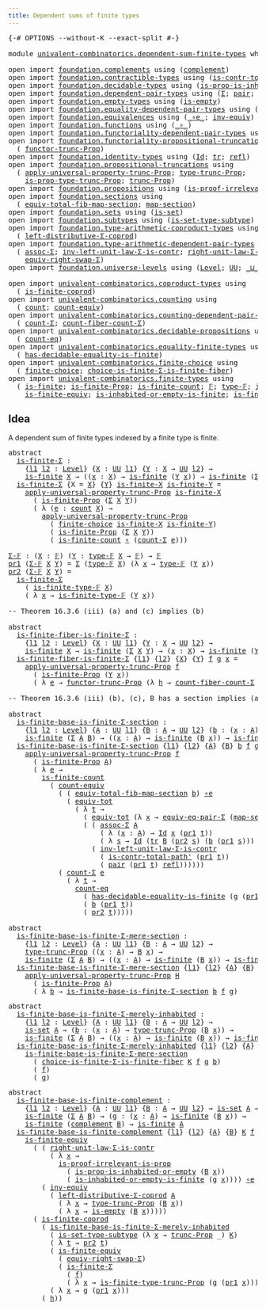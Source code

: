 ```yaml
---
title: Dependent sums of finite types
---
```


<pre class="Agda"><a id="56" class="Symbol">{-#</a> <a id="60" class="Keyword">OPTIONS</a> <a id="68" class="Pragma">--without-K</a> <a id="80" class="Pragma">--exact-split</a> <a id="94" class="Symbol">#-}</a>

<a id="99" class="Keyword">module</a> <a id="106" href="univalent-combinatorics.dependent-sum-finite-types.html" class="Module">univalent-combinatorics.dependent-sum-finite-types</a> <a id="157" class="Keyword">where</a>

<a id="164" class="Keyword">open</a> <a id="169" class="Keyword">import</a> <a id="176" href="foundation.complements.html" class="Module">foundation.complements</a> <a id="199" class="Keyword">using</a> <a id="205" class="Symbol">(</a><a id="206" href="foundation.complements.html#465" class="Function">complement</a><a id="216" class="Symbol">)</a>
<a id="218" class="Keyword">open</a> <a id="223" class="Keyword">import</a> <a id="230" href="foundation.contractible-types.html" class="Module">foundation.contractible-types</a> <a id="260" class="Keyword">using</a> <a id="266" class="Symbol">(</a><a id="267" href="foundation-core.contractible-types.html#2264" class="Function">is-contr-total-path&#39;</a><a id="287" class="Symbol">)</a>
<a id="289" class="Keyword">open</a> <a id="294" class="Keyword">import</a> <a id="301" href="foundation.decidable-types.html" class="Module">foundation.decidable-types</a> <a id="328" class="Keyword">using</a> <a id="334" class="Symbol">(</a><a id="335" href="foundation.decidable-types.html#7175" class="Function">is-prop-is-inhabited-or-empty</a><a id="364" class="Symbol">)</a>
<a id="366" class="Keyword">open</a> <a id="371" class="Keyword">import</a> <a id="378" href="foundation.dependent-pair-types.html" class="Module">foundation.dependent-pair-types</a> <a id="410" class="Keyword">using</a> <a id="416" class="Symbol">(</a><a id="417" href="foundation-core.dependent-pair-types.html#515" class="Record">Σ</a><a id="418" class="Symbol">;</a> <a id="420" href="foundation-core.dependent-pair-types.html#588" class="InductiveConstructor">pair</a><a id="424" class="Symbol">;</a> <a id="426" href="foundation-core.dependent-pair-types.html#605" class="Field">pr1</a><a id="429" class="Symbol">;</a> <a id="431" href="foundation-core.dependent-pair-types.html#617" class="Field">pr2</a><a id="434" class="Symbol">)</a>
<a id="436" class="Keyword">open</a> <a id="441" class="Keyword">import</a> <a id="448" href="foundation.empty-types.html" class="Module">foundation.empty-types</a> <a id="471" class="Keyword">using</a> <a id="477" class="Symbol">(</a><a id="478" href="foundation-core.empty-types.html#1228" class="Function">is-empty</a><a id="486" class="Symbol">)</a>
<a id="488" class="Keyword">open</a> <a id="493" class="Keyword">import</a> <a id="500" href="foundation.equality-dependent-pair-types.html" class="Module">foundation.equality-dependent-pair-types</a> <a id="541" class="Keyword">using</a> <a id="547" class="Symbol">(</a><a id="548" href="foundation.equality-dependent-pair-types.html#2163" class="Function">equiv-eq-pair-Σ</a><a id="563" class="Symbol">)</a>
<a id="565" class="Keyword">open</a> <a id="570" class="Keyword">import</a> <a id="577" href="foundation.equivalences.html" class="Module">foundation.equivalences</a> <a id="601" class="Keyword">using</a> <a id="607" class="Symbol">(</a><a id="608" href="foundation-core.equivalences.html#7869" class="Function Operator">_∘e_</a><a id="612" class="Symbol">;</a> <a id="614" href="foundation-core.equivalences.html#5721" class="Function">inv-equiv</a><a id="623" class="Symbol">)</a>
<a id="625" class="Keyword">open</a> <a id="630" class="Keyword">import</a> <a id="637" href="foundation.functions.html" class="Module">foundation.functions</a> <a id="658" class="Keyword">using</a> <a id="664" class="Symbol">(</a><a id="665" href="foundation-core.functions.html#420" class="Function Operator">_∘_</a><a id="668" class="Symbol">)</a>
<a id="670" class="Keyword">open</a> <a id="675" class="Keyword">import</a> <a id="682" href="foundation.functoriality-dependent-pair-types.html" class="Module">foundation.functoriality-dependent-pair-types</a> <a id="728" class="Keyword">using</a> <a id="734" class="Symbol">(</a><a id="735" href="foundation-core.functoriality-dependent-pair-types.html#6817" class="Function">equiv-tot</a><a id="744" class="Symbol">)</a>
<a id="746" class="Keyword">open</a> <a id="751" class="Keyword">import</a> <a id="758" href="foundation.functoriality-propositional-truncation.html" class="Module">foundation.functoriality-propositional-truncation</a> <a id="808" class="Keyword">using</a>
  <a id="816" class="Symbol">(</a> <a id="818" href="foundation.functoriality-propositional-truncation.html#1451" class="Function">functor-trunc-Prop</a><a id="836" class="Symbol">)</a>
<a id="838" class="Keyword">open</a> <a id="843" class="Keyword">import</a> <a id="850" href="foundation.identity-types.html" class="Module">foundation.identity-types</a> <a id="876" class="Keyword">using</a> <a id="882" class="Symbol">(</a><a id="883" href="foundation-core.identity-types.html#1767" class="Datatype">Id</a><a id="885" class="Symbol">;</a> <a id="887" href="foundation-core.identity-types.html#5702" class="Function">tr</a><a id="889" class="Symbol">;</a> <a id="891" href="foundation-core.identity-types.html#1820" class="InductiveConstructor">refl</a><a id="895" class="Symbol">)</a>
<a id="897" class="Keyword">open</a> <a id="902" class="Keyword">import</a> <a id="909" href="foundation.propositional-truncations.html" class="Module">foundation.propositional-truncations</a> <a id="946" class="Keyword">using</a>
  <a id="954" class="Symbol">(</a> <a id="956" href="foundation.propositional-truncations.html#5581" class="Function">apply-universal-property-trunc-Prop</a><a id="991" class="Symbol">;</a> <a id="993" href="foundation.propositional-truncations.html#2012" class="Function">type-trunc-Prop</a><a id="1008" class="Symbol">;</a>
    <a id="1014" href="foundation.propositional-truncations.html#2191" class="Function">is-prop-type-trunc-Prop</a><a id="1037" class="Symbol">;</a> <a id="1039" href="foundation.propositional-truncations.html#2510" class="Function">trunc-Prop</a><a id="1049" class="Symbol">)</a>
<a id="1051" class="Keyword">open</a> <a id="1056" class="Keyword">import</a> <a id="1063" href="foundation.propositions.html" class="Module">foundation.propositions</a> <a id="1087" class="Keyword">using</a> <a id="1093" class="Symbol">(</a><a id="1094" href="foundation-core.propositions.html#3047" class="Function">is-proof-irrelevant-is-prop</a><a id="1121" class="Symbol">)</a>
<a id="1123" class="Keyword">open</a> <a id="1128" class="Keyword">import</a> <a id="1135" href="foundation.sections.html" class="Module">foundation.sections</a> <a id="1155" class="Keyword">using</a>
  <a id="1163" class="Symbol">(</a> <a id="1165" href="foundation.sections.html#3077" class="Function">equiv-total-fib-map-section</a><a id="1192" class="Symbol">;</a> <a id="1194" href="foundation.sections.html#1747" class="Function">map-section</a><a id="1205" class="Symbol">)</a>
<a id="1207" class="Keyword">open</a> <a id="1212" class="Keyword">import</a> <a id="1219" href="foundation.sets.html" class="Module">foundation.sets</a> <a id="1235" class="Keyword">using</a> <a id="1241" class="Symbol">(</a><a id="1242" href="foundation-core.sets.html#1113" class="Function">is-set</a><a id="1248" class="Symbol">)</a>
<a id="1250" class="Keyword">open</a> <a id="1255" class="Keyword">import</a> <a id="1262" href="foundation.subtypes.html" class="Module">foundation.subtypes</a> <a id="1282" class="Keyword">using</a> <a id="1288" class="Symbol">(</a><a id="1289" href="foundation-core.subtypes.html#5281" class="Function">is-set-type-subtype</a><a id="1308" class="Symbol">)</a>
<a id="1310" class="Keyword">open</a> <a id="1315" class="Keyword">import</a> <a id="1322" href="foundation.type-arithmetic-coproduct-types.html" class="Module">foundation.type-arithmetic-coproduct-types</a> <a id="1365" class="Keyword">using</a>
  <a id="1373" class="Symbol">(</a> <a id="1375" href="foundation.type-arithmetic-coproduct-types.html#7217" class="Function">left-distributive-Σ-coprod</a><a id="1401" class="Symbol">)</a>
<a id="1403" class="Keyword">open</a> <a id="1408" class="Keyword">import</a> <a id="1415" href="foundation.type-arithmetic-dependent-pair-types.html" class="Module">foundation.type-arithmetic-dependent-pair-types</a> <a id="1463" class="Keyword">using</a>
  <a id="1471" class="Symbol">(</a> <a id="1473" href="foundation-core.type-arithmetic-dependent-pair-types.html#5675" class="Function">assoc-Σ</a><a id="1480" class="Symbol">;</a> <a id="1482" href="foundation-core.type-arithmetic-dependent-pair-types.html#3582" class="Function">inv-left-unit-law-Σ-is-contr</a><a id="1510" class="Symbol">;</a> <a id="1512" href="foundation-core.type-arithmetic-dependent-pair-types.html#4314" class="Function">right-unit-law-Σ-is-contr</a><a id="1537" class="Symbol">;</a>
    <a id="1543" href="foundation-core.type-arithmetic-dependent-pair-types.html#11512" class="Function">equiv-right-swap-Σ</a><a id="1561" class="Symbol">)</a>
<a id="1563" class="Keyword">open</a> <a id="1568" class="Keyword">import</a> <a id="1575" href="foundation.universe-levels.html" class="Module">foundation.universe-levels</a> <a id="1602" class="Keyword">using</a> <a id="1608" class="Symbol">(</a><a id="1609" href="Agda.Primitive.html#597" class="Postulate">Level</a><a id="1614" class="Symbol">;</a> <a id="1616" href="foundation-core.universe-levels.html#235" class="Primitive">UU</a><a id="1618" class="Symbol">;</a> <a id="1620" href="Agda.Primitive.html#810" class="Primitive Operator">_⊔_</a><a id="1623" class="Symbol">)</a>

<a id="1626" class="Keyword">open</a> <a id="1631" class="Keyword">import</a> <a id="1638" href="univalent-combinatorics.coproduct-types.html" class="Module">univalent-combinatorics.coproduct-types</a> <a id="1678" class="Keyword">using</a>
  <a id="1686" class="Symbol">(</a> <a id="1688" href="univalent-combinatorics.coproduct-types.html#5036" class="Function">is-finite-coprod</a><a id="1704" class="Symbol">)</a>
<a id="1706" class="Keyword">open</a> <a id="1711" class="Keyword">import</a> <a id="1718" href="univalent-combinatorics.counting.html" class="Module">univalent-combinatorics.counting</a> <a id="1751" class="Keyword">using</a>
  <a id="1759" class="Symbol">(</a> <a id="1761" href="univalent-combinatorics.counting.html#1901" class="Function">count</a><a id="1766" class="Symbol">;</a> <a id="1768" href="univalent-combinatorics.counting.html#3395" class="Function">count-equiv</a><a id="1779" class="Symbol">)</a>
<a id="1781" class="Keyword">open</a> <a id="1786" class="Keyword">import</a> <a id="1793" href="univalent-combinatorics.counting-dependent-pair-types.html" class="Module">univalent-combinatorics.counting-dependent-pair-types</a> <a id="1847" class="Keyword">using</a>
  <a id="1855" class="Symbol">(</a> <a id="1857" href="univalent-combinatorics.counting-dependent-pair-types.html#3961" class="Function">count-Σ</a><a id="1864" class="Symbol">;</a> <a id="1866" href="univalent-combinatorics.counting-dependent-pair-types.html#5329" class="Function">count-fiber-count-Σ</a><a id="1885" class="Symbol">)</a>
<a id="1887" class="Keyword">open</a> <a id="1892" class="Keyword">import</a> <a id="1899" href="univalent-combinatorics.decidable-propositions.html" class="Module">univalent-combinatorics.decidable-propositions</a> <a id="1946" class="Keyword">using</a>
  <a id="1954" class="Symbol">(</a> <a id="1956" href="univalent-combinatorics.decidable-propositions.html#2360" class="Function">count-eq</a><a id="1964" class="Symbol">)</a>
<a id="1966" class="Keyword">open</a> <a id="1971" class="Keyword">import</a> <a id="1978" href="univalent-combinatorics.equality-finite-types.html" class="Module">univalent-combinatorics.equality-finite-types</a> <a id="2024" class="Keyword">using</a>
  <a id="2032" class="Symbol">(</a> <a id="2034" href="univalent-combinatorics.equality-finite-types.html#1988" class="Function">has-decidable-equality-is-finite</a><a id="2066" class="Symbol">)</a>
<a id="2068" class="Keyword">open</a> <a id="2073" class="Keyword">import</a> <a id="2080" href="univalent-combinatorics.finite-choice.html" class="Module">univalent-combinatorics.finite-choice</a> <a id="2118" class="Keyword">using</a>
  <a id="2126" class="Symbol">(</a> <a id="2128" href="univalent-combinatorics.finite-choice.html#3833" class="Function">finite-choice</a><a id="2141" class="Symbol">;</a> <a id="2143" href="univalent-combinatorics.finite-choice.html#5764" class="Function">choice-is-finite-Σ-is-finite-fiber</a><a id="2177" class="Symbol">)</a>
<a id="2179" class="Keyword">open</a> <a id="2184" class="Keyword">import</a> <a id="2191" href="univalent-combinatorics.finite-types.html" class="Module">univalent-combinatorics.finite-types</a> <a id="2228" class="Keyword">using</a>
  <a id="2236" class="Symbol">(</a> <a id="2238" href="univalent-combinatorics.finite-types.html#4248" class="Function">is-finite</a><a id="2247" class="Symbol">;</a> <a id="2249" href="univalent-combinatorics.finite-types.html#4157" class="Function">is-finite-Prop</a><a id="2263" class="Symbol">;</a> <a id="2265" href="univalent-combinatorics.finite-types.html#4487" class="Function">is-finite-count</a><a id="2280" class="Symbol">;</a> <a id="2282" href="univalent-combinatorics.finite-types.html#4639" class="Function">𝔽</a><a id="2283" class="Symbol">;</a> <a id="2285" href="univalent-combinatorics.finite-types.html#4687" class="Function">type-𝔽</a><a id="2291" class="Symbol">;</a> <a id="2293" href="univalent-combinatorics.finite-types.html#4738" class="Function">is-finite-type-𝔽</a><a id="2309" class="Symbol">;</a>
    <a id="2315" href="univalent-combinatorics.finite-types.html#6507" class="Function">is-finite-equiv</a><a id="2330" class="Symbol">;</a> <a id="2332" href="univalent-combinatorics.finite-types.html#17704" class="Function">is-inhabited-or-empty-is-finite</a><a id="2363" class="Symbol">;</a> <a id="2365" href="univalent-combinatorics.finite-types.html#18416" class="Function">is-finite-type-trunc-Prop</a><a id="2390" class="Symbol">)</a>
</pre>
## Idea

A dependent sum of finite types indexed by a finite type is finite.

<pre class="Agda"><a id="2483" class="Keyword">abstract</a>
  <a id="is-finite-Σ"></a><a id="2494" href="univalent-combinatorics.dependent-sum-finite-types.html#2494" class="Function">is-finite-Σ</a> <a id="2506" class="Symbol">:</a>
    <a id="2512" class="Symbol">{</a><a id="2513" href="univalent-combinatorics.dependent-sum-finite-types.html#2513" class="Bound">l1</a> <a id="2516" href="univalent-combinatorics.dependent-sum-finite-types.html#2516" class="Bound">l2</a> <a id="2519" class="Symbol">:</a> <a id="2521" href="Agda.Primitive.html#597" class="Postulate">Level</a><a id="2526" class="Symbol">}</a> <a id="2528" class="Symbol">{</a><a id="2529" href="univalent-combinatorics.dependent-sum-finite-types.html#2529" class="Bound">X</a> <a id="2531" class="Symbol">:</a> <a id="2533" href="foundation-core.universe-levels.html#235" class="Primitive">UU</a> <a id="2536" href="univalent-combinatorics.dependent-sum-finite-types.html#2513" class="Bound">l1</a><a id="2538" class="Symbol">}</a> <a id="2540" class="Symbol">{</a><a id="2541" href="univalent-combinatorics.dependent-sum-finite-types.html#2541" class="Bound">Y</a> <a id="2543" class="Symbol">:</a> <a id="2545" href="univalent-combinatorics.dependent-sum-finite-types.html#2529" class="Bound">X</a> <a id="2547" class="Symbol">→</a> <a id="2549" href="foundation-core.universe-levels.html#235" class="Primitive">UU</a> <a id="2552" href="univalent-combinatorics.dependent-sum-finite-types.html#2516" class="Bound">l2</a><a id="2554" class="Symbol">}</a> <a id="2556" class="Symbol">→</a>
    <a id="2562" href="univalent-combinatorics.finite-types.html#4248" class="Function">is-finite</a> <a id="2572" href="univalent-combinatorics.dependent-sum-finite-types.html#2529" class="Bound">X</a> <a id="2574" class="Symbol">→</a> <a id="2576" class="Symbol">((</a><a id="2578" href="univalent-combinatorics.dependent-sum-finite-types.html#2578" class="Bound">x</a> <a id="2580" class="Symbol">:</a> <a id="2582" href="univalent-combinatorics.dependent-sum-finite-types.html#2529" class="Bound">X</a><a id="2583" class="Symbol">)</a> <a id="2585" class="Symbol">→</a> <a id="2587" href="univalent-combinatorics.finite-types.html#4248" class="Function">is-finite</a> <a id="2597" class="Symbol">(</a><a id="2598" href="univalent-combinatorics.dependent-sum-finite-types.html#2541" class="Bound">Y</a> <a id="2600" href="univalent-combinatorics.dependent-sum-finite-types.html#2578" class="Bound">x</a><a id="2601" class="Symbol">))</a> <a id="2604" class="Symbol">→</a> <a id="2606" href="univalent-combinatorics.finite-types.html#4248" class="Function">is-finite</a> <a id="2616" class="Symbol">(</a><a id="2617" href="foundation-core.dependent-pair-types.html#515" class="Record">Σ</a> <a id="2619" href="univalent-combinatorics.dependent-sum-finite-types.html#2529" class="Bound">X</a> <a id="2621" href="univalent-combinatorics.dependent-sum-finite-types.html#2541" class="Bound">Y</a><a id="2622" class="Symbol">)</a>
  <a id="2626" href="univalent-combinatorics.dependent-sum-finite-types.html#2494" class="Function">is-finite-Σ</a> <a id="2638" class="Symbol">{</a><a id="2639" class="Argument">X</a> <a id="2641" class="Symbol">=</a> <a id="2643" href="univalent-combinatorics.dependent-sum-finite-types.html#2643" class="Bound">X</a><a id="2644" class="Symbol">}</a> <a id="2646" class="Symbol">{</a><a id="2647" href="univalent-combinatorics.dependent-sum-finite-types.html#2647" class="Bound">Y</a><a id="2648" class="Symbol">}</a> <a id="2650" href="univalent-combinatorics.dependent-sum-finite-types.html#2650" class="Bound">is-finite-X</a> <a id="2662" href="univalent-combinatorics.dependent-sum-finite-types.html#2662" class="Bound">is-finite-Y</a> <a id="2674" class="Symbol">=</a>
    <a id="2680" href="foundation.propositional-truncations.html#5581" class="Function">apply-universal-property-trunc-Prop</a> <a id="2716" href="univalent-combinatorics.dependent-sum-finite-types.html#2650" class="Bound">is-finite-X</a>
      <a id="2734" class="Symbol">(</a> <a id="2736" href="univalent-combinatorics.finite-types.html#4157" class="Function">is-finite-Prop</a> <a id="2751" class="Symbol">(</a><a id="2752" href="foundation-core.dependent-pair-types.html#515" class="Record">Σ</a> <a id="2754" href="univalent-combinatorics.dependent-sum-finite-types.html#2643" class="Bound">X</a> <a id="2756" href="univalent-combinatorics.dependent-sum-finite-types.html#2647" class="Bound">Y</a><a id="2757" class="Symbol">))</a>
      <a id="2766" class="Symbol">(</a> <a id="2768" class="Symbol">λ</a> <a id="2770" class="Symbol">(</a><a id="2771" href="univalent-combinatorics.dependent-sum-finite-types.html#2771" class="Bound">e</a> <a id="2773" class="Symbol">:</a> <a id="2775" href="univalent-combinatorics.counting.html#1901" class="Function">count</a> <a id="2781" href="univalent-combinatorics.dependent-sum-finite-types.html#2643" class="Bound">X</a><a id="2782" class="Symbol">)</a> <a id="2784" class="Symbol">→</a>
        <a id="2794" href="foundation.propositional-truncations.html#5581" class="Function">apply-universal-property-trunc-Prop</a>
          <a id="2840" class="Symbol">(</a> <a id="2842" href="univalent-combinatorics.finite-choice.html#3833" class="Function">finite-choice</a> <a id="2856" href="univalent-combinatorics.dependent-sum-finite-types.html#2650" class="Bound">is-finite-X</a> <a id="2868" href="univalent-combinatorics.dependent-sum-finite-types.html#2662" class="Bound">is-finite-Y</a><a id="2879" class="Symbol">)</a>
          <a id="2891" class="Symbol">(</a> <a id="2893" href="univalent-combinatorics.finite-types.html#4157" class="Function">is-finite-Prop</a> <a id="2908" class="Symbol">(</a><a id="2909" href="foundation-core.dependent-pair-types.html#515" class="Record">Σ</a> <a id="2911" href="univalent-combinatorics.dependent-sum-finite-types.html#2643" class="Bound">X</a> <a id="2913" href="univalent-combinatorics.dependent-sum-finite-types.html#2647" class="Bound">Y</a><a id="2914" class="Symbol">))</a>
          <a id="2927" class="Symbol">(</a> <a id="2929" href="univalent-combinatorics.finite-types.html#4487" class="Function">is-finite-count</a> <a id="2945" href="foundation-core.functions.html#420" class="Function Operator">∘</a> <a id="2947" class="Symbol">(</a><a id="2948" href="univalent-combinatorics.counting-dependent-pair-types.html#3961" class="Function">count-Σ</a> <a id="2956" href="univalent-combinatorics.dependent-sum-finite-types.html#2771" class="Bound">e</a><a id="2957" class="Symbol">)))</a>

<a id="Σ-𝔽"></a><a id="2962" href="univalent-combinatorics.dependent-sum-finite-types.html#2962" class="Function">Σ-𝔽</a> <a id="2966" class="Symbol">:</a> <a id="2968" class="Symbol">(</a><a id="2969" href="univalent-combinatorics.dependent-sum-finite-types.html#2969" class="Bound">X</a> <a id="2971" class="Symbol">:</a> <a id="2973" href="univalent-combinatorics.finite-types.html#4639" class="Function">𝔽</a><a id="2974" class="Symbol">)</a> <a id="2976" class="Symbol">(</a><a id="2977" href="univalent-combinatorics.dependent-sum-finite-types.html#2977" class="Bound">Y</a> <a id="2979" class="Symbol">:</a> <a id="2981" href="univalent-combinatorics.finite-types.html#4687" class="Function">type-𝔽</a> <a id="2988" href="univalent-combinatorics.dependent-sum-finite-types.html#2969" class="Bound">X</a> <a id="2990" class="Symbol">→</a> <a id="2992" href="univalent-combinatorics.finite-types.html#4639" class="Function">𝔽</a><a id="2993" class="Symbol">)</a> <a id="2995" class="Symbol">→</a> <a id="2997" href="univalent-combinatorics.finite-types.html#4639" class="Function">𝔽</a>
<a id="2999" href="foundation-core.dependent-pair-types.html#605" class="Field">pr1</a> <a id="3003" class="Symbol">(</a><a id="3004" href="univalent-combinatorics.dependent-sum-finite-types.html#2962" class="Function">Σ-𝔽</a> <a id="3008" href="univalent-combinatorics.dependent-sum-finite-types.html#3008" class="Bound">X</a> <a id="3010" href="univalent-combinatorics.dependent-sum-finite-types.html#3010" class="Bound">Y</a><a id="3011" class="Symbol">)</a> <a id="3013" class="Symbol">=</a> <a id="3015" href="foundation-core.dependent-pair-types.html#515" class="Record">Σ</a> <a id="3017" class="Symbol">(</a><a id="3018" href="univalent-combinatorics.finite-types.html#4687" class="Function">type-𝔽</a> <a id="3025" href="univalent-combinatorics.dependent-sum-finite-types.html#3008" class="Bound">X</a><a id="3026" class="Symbol">)</a> <a id="3028" class="Symbol">(λ</a> <a id="3031" href="univalent-combinatorics.dependent-sum-finite-types.html#3031" class="Bound">x</a> <a id="3033" class="Symbol">→</a> <a id="3035" href="univalent-combinatorics.finite-types.html#4687" class="Function">type-𝔽</a> <a id="3042" class="Symbol">(</a><a id="3043" href="univalent-combinatorics.dependent-sum-finite-types.html#3010" class="Bound">Y</a> <a id="3045" href="univalent-combinatorics.dependent-sum-finite-types.html#3031" class="Bound">x</a><a id="3046" class="Symbol">))</a>
<a id="3049" href="foundation-core.dependent-pair-types.html#617" class="Field">pr2</a> <a id="3053" class="Symbol">(</a><a id="3054" href="univalent-combinatorics.dependent-sum-finite-types.html#2962" class="Function">Σ-𝔽</a> <a id="3058" href="univalent-combinatorics.dependent-sum-finite-types.html#3058" class="Bound">X</a> <a id="3060" href="univalent-combinatorics.dependent-sum-finite-types.html#3060" class="Bound">Y</a><a id="3061" class="Symbol">)</a> <a id="3063" class="Symbol">=</a>
  <a id="3067" href="univalent-combinatorics.dependent-sum-finite-types.html#2494" class="Function">is-finite-Σ</a>
    <a id="3083" class="Symbol">(</a> <a id="3085" href="univalent-combinatorics.finite-types.html#4738" class="Function">is-finite-type-𝔽</a> <a id="3102" href="univalent-combinatorics.dependent-sum-finite-types.html#3058" class="Bound">X</a><a id="3103" class="Symbol">)</a>
    <a id="3109" class="Symbol">(</a> <a id="3111" class="Symbol">λ</a> <a id="3113" href="univalent-combinatorics.dependent-sum-finite-types.html#3113" class="Bound">x</a> <a id="3115" class="Symbol">→</a> <a id="3117" href="univalent-combinatorics.finite-types.html#4738" class="Function">is-finite-type-𝔽</a> <a id="3134" class="Symbol">(</a><a id="3135" href="univalent-combinatorics.dependent-sum-finite-types.html#3060" class="Bound">Y</a> <a id="3137" href="univalent-combinatorics.dependent-sum-finite-types.html#3113" class="Bound">x</a><a id="3138" class="Symbol">))</a>

<a id="3142" class="Comment">-- Theorem 16.3.6 (iii) (a) and (c) implies (b)</a>

<a id="3191" class="Keyword">abstract</a>
  <a id="is-finite-fiber-is-finite-Σ"></a><a id="3202" href="univalent-combinatorics.dependent-sum-finite-types.html#3202" class="Function">is-finite-fiber-is-finite-Σ</a> <a id="3230" class="Symbol">:</a>
    <a id="3236" class="Symbol">{</a><a id="3237" href="univalent-combinatorics.dependent-sum-finite-types.html#3237" class="Bound">l1</a> <a id="3240" href="univalent-combinatorics.dependent-sum-finite-types.html#3240" class="Bound">l2</a> <a id="3243" class="Symbol">:</a> <a id="3245" href="Agda.Primitive.html#597" class="Postulate">Level</a><a id="3250" class="Symbol">}</a> <a id="3252" class="Symbol">{</a><a id="3253" href="univalent-combinatorics.dependent-sum-finite-types.html#3253" class="Bound">X</a> <a id="3255" class="Symbol">:</a> <a id="3257" href="foundation-core.universe-levels.html#235" class="Primitive">UU</a> <a id="3260" href="univalent-combinatorics.dependent-sum-finite-types.html#3237" class="Bound">l1</a><a id="3262" class="Symbol">}</a> <a id="3264" class="Symbol">{</a><a id="3265" href="univalent-combinatorics.dependent-sum-finite-types.html#3265" class="Bound">Y</a> <a id="3267" class="Symbol">:</a> <a id="3269" href="univalent-combinatorics.dependent-sum-finite-types.html#3253" class="Bound">X</a> <a id="3271" class="Symbol">→</a> <a id="3273" href="foundation-core.universe-levels.html#235" class="Primitive">UU</a> <a id="3276" href="univalent-combinatorics.dependent-sum-finite-types.html#3240" class="Bound">l2</a><a id="3278" class="Symbol">}</a> <a id="3280" class="Symbol">→</a>
    <a id="3286" href="univalent-combinatorics.finite-types.html#4248" class="Function">is-finite</a> <a id="3296" href="univalent-combinatorics.dependent-sum-finite-types.html#3253" class="Bound">X</a> <a id="3298" class="Symbol">→</a> <a id="3300" href="univalent-combinatorics.finite-types.html#4248" class="Function">is-finite</a> <a id="3310" class="Symbol">(</a><a id="3311" href="foundation-core.dependent-pair-types.html#515" class="Record">Σ</a> <a id="3313" href="univalent-combinatorics.dependent-sum-finite-types.html#3253" class="Bound">X</a> <a id="3315" href="univalent-combinatorics.dependent-sum-finite-types.html#3265" class="Bound">Y</a><a id="3316" class="Symbol">)</a> <a id="3318" class="Symbol">→</a> <a id="3320" class="Symbol">(</a><a id="3321" href="univalent-combinatorics.dependent-sum-finite-types.html#3321" class="Bound">x</a> <a id="3323" class="Symbol">:</a> <a id="3325" href="univalent-combinatorics.dependent-sum-finite-types.html#3253" class="Bound">X</a><a id="3326" class="Symbol">)</a> <a id="3328" class="Symbol">→</a> <a id="3330" href="univalent-combinatorics.finite-types.html#4248" class="Function">is-finite</a> <a id="3340" class="Symbol">(</a><a id="3341" href="univalent-combinatorics.dependent-sum-finite-types.html#3265" class="Bound">Y</a> <a id="3343" href="univalent-combinatorics.dependent-sum-finite-types.html#3321" class="Bound">x</a><a id="3344" class="Symbol">)</a>
  <a id="3348" href="univalent-combinatorics.dependent-sum-finite-types.html#3202" class="Function">is-finite-fiber-is-finite-Σ</a> <a id="3376" class="Symbol">{</a><a id="3377" href="univalent-combinatorics.dependent-sum-finite-types.html#3377" class="Bound">l1</a><a id="3379" class="Symbol">}</a> <a id="3381" class="Symbol">{</a><a id="3382" href="univalent-combinatorics.dependent-sum-finite-types.html#3382" class="Bound">l2</a><a id="3384" class="Symbol">}</a> <a id="3386" class="Symbol">{</a><a id="3387" href="univalent-combinatorics.dependent-sum-finite-types.html#3387" class="Bound">X</a><a id="3388" class="Symbol">}</a> <a id="3390" class="Symbol">{</a><a id="3391" href="univalent-combinatorics.dependent-sum-finite-types.html#3391" class="Bound">Y</a><a id="3392" class="Symbol">}</a> <a id="3394" href="univalent-combinatorics.dependent-sum-finite-types.html#3394" class="Bound">f</a> <a id="3396" href="univalent-combinatorics.dependent-sum-finite-types.html#3396" class="Bound">g</a> <a id="3398" href="univalent-combinatorics.dependent-sum-finite-types.html#3398" class="Bound">x</a> <a id="3400" class="Symbol">=</a>
    <a id="3406" href="foundation.propositional-truncations.html#5581" class="Function">apply-universal-property-trunc-Prop</a> <a id="3442" href="univalent-combinatorics.dependent-sum-finite-types.html#3394" class="Bound">f</a>
      <a id="3450" class="Symbol">(</a> <a id="3452" href="univalent-combinatorics.finite-types.html#4157" class="Function">is-finite-Prop</a> <a id="3467" class="Symbol">(</a><a id="3468" href="univalent-combinatorics.dependent-sum-finite-types.html#3391" class="Bound">Y</a> <a id="3470" href="univalent-combinatorics.dependent-sum-finite-types.html#3398" class="Bound">x</a><a id="3471" class="Symbol">))</a>
      <a id="3480" class="Symbol">(</a> <a id="3482" class="Symbol">λ</a> <a id="3484" href="univalent-combinatorics.dependent-sum-finite-types.html#3484" class="Bound">e</a> <a id="3486" class="Symbol">→</a> <a id="3488" href="foundation.functoriality-propositional-truncation.html#1451" class="Function">functor-trunc-Prop</a> <a id="3507" class="Symbol">(λ</a> <a id="3510" href="univalent-combinatorics.dependent-sum-finite-types.html#3510" class="Bound">h</a> <a id="3512" class="Symbol">→</a> <a id="3514" href="univalent-combinatorics.counting-dependent-pair-types.html#5329" class="Function">count-fiber-count-Σ</a> <a id="3534" href="univalent-combinatorics.dependent-sum-finite-types.html#3484" class="Bound">e</a> <a id="3536" href="univalent-combinatorics.dependent-sum-finite-types.html#3510" class="Bound">h</a> <a id="3538" href="univalent-combinatorics.dependent-sum-finite-types.html#3398" class="Bound">x</a><a id="3539" class="Symbol">)</a> <a id="3541" href="univalent-combinatorics.dependent-sum-finite-types.html#3396" class="Bound">g</a><a id="3542" class="Symbol">)</a>

<a id="3545" class="Comment">-- Theorem 16.3.6 (iii) (b), (c), B has a section implies (a)</a>

<a id="3608" class="Keyword">abstract</a>
  <a id="is-finite-base-is-finite-Σ-section"></a><a id="3619" href="univalent-combinatorics.dependent-sum-finite-types.html#3619" class="Function">is-finite-base-is-finite-Σ-section</a> <a id="3654" class="Symbol">:</a>
    <a id="3660" class="Symbol">{</a><a id="3661" href="univalent-combinatorics.dependent-sum-finite-types.html#3661" class="Bound">l1</a> <a id="3664" href="univalent-combinatorics.dependent-sum-finite-types.html#3664" class="Bound">l2</a> <a id="3667" class="Symbol">:</a> <a id="3669" href="Agda.Primitive.html#597" class="Postulate">Level</a><a id="3674" class="Symbol">}</a> <a id="3676" class="Symbol">{</a><a id="3677" href="univalent-combinatorics.dependent-sum-finite-types.html#3677" class="Bound">A</a> <a id="3679" class="Symbol">:</a> <a id="3681" href="foundation-core.universe-levels.html#235" class="Primitive">UU</a> <a id="3684" href="univalent-combinatorics.dependent-sum-finite-types.html#3661" class="Bound">l1</a><a id="3686" class="Symbol">}</a> <a id="3688" class="Symbol">{</a><a id="3689" href="univalent-combinatorics.dependent-sum-finite-types.html#3689" class="Bound">B</a> <a id="3691" class="Symbol">:</a> <a id="3693" href="univalent-combinatorics.dependent-sum-finite-types.html#3677" class="Bound">A</a> <a id="3695" class="Symbol">→</a> <a id="3697" href="foundation-core.universe-levels.html#235" class="Primitive">UU</a> <a id="3700" href="univalent-combinatorics.dependent-sum-finite-types.html#3664" class="Bound">l2</a><a id="3702" class="Symbol">}</a> <a id="3704" class="Symbol">(</a><a id="3705" href="univalent-combinatorics.dependent-sum-finite-types.html#3705" class="Bound">b</a> <a id="3707" class="Symbol">:</a> <a id="3709" class="Symbol">(</a><a id="3710" href="univalent-combinatorics.dependent-sum-finite-types.html#3710" class="Bound">x</a> <a id="3712" class="Symbol">:</a> <a id="3714" href="univalent-combinatorics.dependent-sum-finite-types.html#3677" class="Bound">A</a><a id="3715" class="Symbol">)</a> <a id="3717" class="Symbol">→</a> <a id="3719" href="univalent-combinatorics.dependent-sum-finite-types.html#3689" class="Bound">B</a> <a id="3721" href="univalent-combinatorics.dependent-sum-finite-types.html#3710" class="Bound">x</a><a id="3722" class="Symbol">)</a> <a id="3724" class="Symbol">→</a>
    <a id="3730" href="univalent-combinatorics.finite-types.html#4248" class="Function">is-finite</a> <a id="3740" class="Symbol">(</a><a id="3741" href="foundation-core.dependent-pair-types.html#515" class="Record">Σ</a> <a id="3743" href="univalent-combinatorics.dependent-sum-finite-types.html#3677" class="Bound">A</a> <a id="3745" href="univalent-combinatorics.dependent-sum-finite-types.html#3689" class="Bound">B</a><a id="3746" class="Symbol">)</a> <a id="3748" class="Symbol">→</a> <a id="3750" class="Symbol">((</a><a id="3752" href="univalent-combinatorics.dependent-sum-finite-types.html#3752" class="Bound">x</a> <a id="3754" class="Symbol">:</a> <a id="3756" href="univalent-combinatorics.dependent-sum-finite-types.html#3677" class="Bound">A</a><a id="3757" class="Symbol">)</a> <a id="3759" class="Symbol">→</a> <a id="3761" href="univalent-combinatorics.finite-types.html#4248" class="Function">is-finite</a> <a id="3771" class="Symbol">(</a><a id="3772" href="univalent-combinatorics.dependent-sum-finite-types.html#3689" class="Bound">B</a> <a id="3774" href="univalent-combinatorics.dependent-sum-finite-types.html#3752" class="Bound">x</a><a id="3775" class="Symbol">))</a> <a id="3778" class="Symbol">→</a> <a id="3780" href="univalent-combinatorics.finite-types.html#4248" class="Function">is-finite</a> <a id="3790" href="univalent-combinatorics.dependent-sum-finite-types.html#3677" class="Bound">A</a>
  <a id="3794" href="univalent-combinatorics.dependent-sum-finite-types.html#3619" class="Function">is-finite-base-is-finite-Σ-section</a> <a id="3829" class="Symbol">{</a><a id="3830" href="univalent-combinatorics.dependent-sum-finite-types.html#3830" class="Bound">l1</a><a id="3832" class="Symbol">}</a> <a id="3834" class="Symbol">{</a><a id="3835" href="univalent-combinatorics.dependent-sum-finite-types.html#3835" class="Bound">l2</a><a id="3837" class="Symbol">}</a> <a id="3839" class="Symbol">{</a><a id="3840" href="univalent-combinatorics.dependent-sum-finite-types.html#3840" class="Bound">A</a><a id="3841" class="Symbol">}</a> <a id="3843" class="Symbol">{</a><a id="3844" href="univalent-combinatorics.dependent-sum-finite-types.html#3844" class="Bound">B</a><a id="3845" class="Symbol">}</a> <a id="3847" href="univalent-combinatorics.dependent-sum-finite-types.html#3847" class="Bound">b</a> <a id="3849" href="univalent-combinatorics.dependent-sum-finite-types.html#3849" class="Bound">f</a> <a id="3851" href="univalent-combinatorics.dependent-sum-finite-types.html#3851" class="Bound">g</a> <a id="3853" class="Symbol">=</a>
    <a id="3859" href="foundation.propositional-truncations.html#5581" class="Function">apply-universal-property-trunc-Prop</a> <a id="3895" href="univalent-combinatorics.dependent-sum-finite-types.html#3849" class="Bound">f</a>
      <a id="3903" class="Symbol">(</a> <a id="3905" href="univalent-combinatorics.finite-types.html#4157" class="Function">is-finite-Prop</a> <a id="3920" href="univalent-combinatorics.dependent-sum-finite-types.html#3840" class="Bound">A</a><a id="3921" class="Symbol">)</a>
      <a id="3929" class="Symbol">(</a> <a id="3931" class="Symbol">λ</a> <a id="3933" href="univalent-combinatorics.dependent-sum-finite-types.html#3933" class="Bound">e</a> <a id="3935" class="Symbol">→</a>
        <a id="3945" href="univalent-combinatorics.finite-types.html#4487" class="Function">is-finite-count</a>
          <a id="3971" class="Symbol">(</a> <a id="3973" href="univalent-combinatorics.counting.html#3395" class="Function">count-equiv</a>
            <a id="3997" class="Symbol">(</a> <a id="3999" class="Symbol">(</a> <a id="4001" href="foundation.sections.html#3077" class="Function">equiv-total-fib-map-section</a> <a id="4029" href="univalent-combinatorics.dependent-sum-finite-types.html#3847" class="Bound">b</a><a id="4030" class="Symbol">)</a> <a id="4032" href="foundation-core.equivalences.html#7869" class="Function Operator">∘e</a>
              <a id="4049" class="Symbol">(</a> <a id="4051" href="foundation-core.functoriality-dependent-pair-types.html#6817" class="Function">equiv-tot</a>
                <a id="4077" class="Symbol">(</a> <a id="4079" class="Symbol">λ</a> <a id="4081" href="univalent-combinatorics.dependent-sum-finite-types.html#4081" class="Bound">t</a> <a id="4083" class="Symbol">→</a>
                  <a id="4103" class="Symbol">(</a> <a id="4105" href="foundation-core.functoriality-dependent-pair-types.html#6817" class="Function">equiv-tot</a> <a id="4115" class="Symbol">(λ</a> <a id="4118" href="univalent-combinatorics.dependent-sum-finite-types.html#4118" class="Bound">x</a> <a id="4120" class="Symbol">→</a> <a id="4122" href="foundation.equality-dependent-pair-types.html#2163" class="Function">equiv-eq-pair-Σ</a> <a id="4138" class="Symbol">(</a><a id="4139" href="foundation.sections.html#1747" class="Function">map-section</a> <a id="4151" href="univalent-combinatorics.dependent-sum-finite-types.html#3847" class="Bound">b</a> <a id="4153" href="univalent-combinatorics.dependent-sum-finite-types.html#4118" class="Bound">x</a><a id="4154" class="Symbol">)</a> <a id="4156" href="univalent-combinatorics.dependent-sum-finite-types.html#4081" class="Bound">t</a><a id="4157" class="Symbol">))</a> <a id="4160" href="foundation-core.equivalences.html#7869" class="Function Operator">∘e</a>
                  <a id="4181" class="Symbol">(</a> <a id="4183" class="Symbol">(</a> <a id="4185" href="foundation-core.type-arithmetic-dependent-pair-types.html#5675" class="Function">assoc-Σ</a> <a id="4193" href="univalent-combinatorics.dependent-sum-finite-types.html#3840" class="Bound">A</a>
                      <a id="4217" class="Symbol">(</a> <a id="4219" class="Symbol">λ</a> <a id="4221" class="Symbol">(</a><a id="4222" href="univalent-combinatorics.dependent-sum-finite-types.html#4222" class="Bound">x</a> <a id="4224" class="Symbol">:</a> <a id="4226" href="univalent-combinatorics.dependent-sum-finite-types.html#3840" class="Bound">A</a><a id="4227" class="Symbol">)</a> <a id="4229" class="Symbol">→</a> <a id="4231" href="foundation-core.identity-types.html#1767" class="Datatype">Id</a> <a id="4234" href="univalent-combinatorics.dependent-sum-finite-types.html#4222" class="Bound">x</a> <a id="4236" class="Symbol">(</a><a id="4237" href="foundation-core.dependent-pair-types.html#605" class="Field">pr1</a> <a id="4241" href="univalent-combinatorics.dependent-sum-finite-types.html#4081" class="Bound">t</a><a id="4242" class="Symbol">))</a>
                      <a id="4267" class="Symbol">(</a> <a id="4269" class="Symbol">λ</a> <a id="4271" href="univalent-combinatorics.dependent-sum-finite-types.html#4271" class="Bound">s</a> <a id="4273" class="Symbol">→</a> <a id="4275" href="foundation-core.identity-types.html#1767" class="Datatype">Id</a> <a id="4278" class="Symbol">(</a><a id="4279" href="foundation-core.identity-types.html#5702" class="Function">tr</a> <a id="4282" href="univalent-combinatorics.dependent-sum-finite-types.html#3844" class="Bound">B</a> <a id="4284" class="Symbol">(</a><a id="4285" href="foundation-core.dependent-pair-types.html#617" class="Field">pr2</a> <a id="4289" href="univalent-combinatorics.dependent-sum-finite-types.html#4271" class="Bound">s</a><a id="4290" class="Symbol">)</a> <a id="4292" class="Symbol">(</a><a id="4293" href="univalent-combinatorics.dependent-sum-finite-types.html#3847" class="Bound">b</a> <a id="4295" class="Symbol">(</a><a id="4296" href="foundation-core.dependent-pair-types.html#605" class="Field">pr1</a> <a id="4300" href="univalent-combinatorics.dependent-sum-finite-types.html#4271" class="Bound">s</a><a id="4301" class="Symbol">)))</a> <a id="4305" class="Symbol">(</a><a id="4306" href="foundation-core.dependent-pair-types.html#617" class="Field">pr2</a> <a id="4310" href="univalent-combinatorics.dependent-sum-finite-types.html#4081" class="Bound">t</a><a id="4311" class="Symbol">)))</a> <a id="4315" href="foundation-core.equivalences.html#7869" class="Function Operator">∘e</a>
                    <a id="4338" class="Symbol">(</a> <a id="4340" href="foundation-core.type-arithmetic-dependent-pair-types.html#3582" class="Function">inv-left-unit-law-Σ-is-contr</a>
                      <a id="4391" class="Symbol">(</a> <a id="4393" href="foundation-core.contractible-types.html#2264" class="Function">is-contr-total-path&#39;</a> <a id="4414" class="Symbol">(</a><a id="4415" href="foundation-core.dependent-pair-types.html#605" class="Field">pr1</a> <a id="4419" href="univalent-combinatorics.dependent-sum-finite-types.html#4081" class="Bound">t</a><a id="4420" class="Symbol">))</a>
                      <a id="4445" class="Symbol">(</a> <a id="4447" href="foundation-core.dependent-pair-types.html#588" class="InductiveConstructor">pair</a> <a id="4452" class="Symbol">(</a><a id="4453" href="foundation-core.dependent-pair-types.html#605" class="Field">pr1</a> <a id="4457" href="univalent-combinatorics.dependent-sum-finite-types.html#4081" class="Bound">t</a><a id="4458" class="Symbol">)</a> <a id="4460" href="foundation-core.identity-types.html#1820" class="InductiveConstructor">refl</a><a id="4464" class="Symbol">))))))</a>
            <a id="4483" class="Symbol">(</a> <a id="4485" href="univalent-combinatorics.counting-dependent-pair-types.html#3961" class="Function">count-Σ</a> <a id="4493" href="univalent-combinatorics.dependent-sum-finite-types.html#3933" class="Bound">e</a>
              <a id="4509" class="Symbol">(</a> <a id="4511" class="Symbol">λ</a> <a id="4513" href="univalent-combinatorics.dependent-sum-finite-types.html#4513" class="Bound">t</a> <a id="4515" class="Symbol">→</a>
                <a id="4533" href="univalent-combinatorics.decidable-propositions.html#2360" class="Function">count-eq</a>
                  <a id="4560" class="Symbol">(</a> <a id="4562" href="univalent-combinatorics.equality-finite-types.html#1988" class="Function">has-decidable-equality-is-finite</a> <a id="4595" class="Symbol">(</a><a id="4596" href="univalent-combinatorics.dependent-sum-finite-types.html#3851" class="Bound">g</a> <a id="4598" class="Symbol">(</a><a id="4599" href="foundation-core.dependent-pair-types.html#605" class="Field">pr1</a> <a id="4603" href="univalent-combinatorics.dependent-sum-finite-types.html#4513" class="Bound">t</a><a id="4604" class="Symbol">)))</a>
                  <a id="4626" class="Symbol">(</a> <a id="4628" href="univalent-combinatorics.dependent-sum-finite-types.html#3847" class="Bound">b</a> <a id="4630" class="Symbol">(</a><a id="4631" href="foundation-core.dependent-pair-types.html#605" class="Field">pr1</a> <a id="4635" href="univalent-combinatorics.dependent-sum-finite-types.html#4513" class="Bound">t</a><a id="4636" class="Symbol">))</a>
                  <a id="4657" class="Symbol">(</a> <a id="4659" href="foundation-core.dependent-pair-types.html#617" class="Field">pr2</a> <a id="4663" href="univalent-combinatorics.dependent-sum-finite-types.html#4513" class="Bound">t</a><a id="4664" class="Symbol">)))))</a>

<a id="4671" class="Keyword">abstract</a>
  <a id="is-finite-base-is-finite-Σ-mere-section"></a><a id="4682" href="univalent-combinatorics.dependent-sum-finite-types.html#4682" class="Function">is-finite-base-is-finite-Σ-mere-section</a> <a id="4722" class="Symbol">:</a>
    <a id="4728" class="Symbol">{</a><a id="4729" href="univalent-combinatorics.dependent-sum-finite-types.html#4729" class="Bound">l1</a> <a id="4732" href="univalent-combinatorics.dependent-sum-finite-types.html#4732" class="Bound">l2</a> <a id="4735" class="Symbol">:</a> <a id="4737" href="Agda.Primitive.html#597" class="Postulate">Level</a><a id="4742" class="Symbol">}</a> <a id="4744" class="Symbol">{</a><a id="4745" href="univalent-combinatorics.dependent-sum-finite-types.html#4745" class="Bound">A</a> <a id="4747" class="Symbol">:</a> <a id="4749" href="foundation-core.universe-levels.html#235" class="Primitive">UU</a> <a id="4752" href="univalent-combinatorics.dependent-sum-finite-types.html#4729" class="Bound">l1</a><a id="4754" class="Symbol">}</a> <a id="4756" class="Symbol">{</a><a id="4757" href="univalent-combinatorics.dependent-sum-finite-types.html#4757" class="Bound">B</a> <a id="4759" class="Symbol">:</a> <a id="4761" href="univalent-combinatorics.dependent-sum-finite-types.html#4745" class="Bound">A</a> <a id="4763" class="Symbol">→</a> <a id="4765" href="foundation-core.universe-levels.html#235" class="Primitive">UU</a> <a id="4768" href="univalent-combinatorics.dependent-sum-finite-types.html#4732" class="Bound">l2</a><a id="4770" class="Symbol">}</a> <a id="4772" class="Symbol">→</a>
    <a id="4778" href="foundation.propositional-truncations.html#2012" class="Function">type-trunc-Prop</a> <a id="4794" class="Symbol">((</a><a id="4796" href="univalent-combinatorics.dependent-sum-finite-types.html#4796" class="Bound">x</a> <a id="4798" class="Symbol">:</a> <a id="4800" href="univalent-combinatorics.dependent-sum-finite-types.html#4745" class="Bound">A</a><a id="4801" class="Symbol">)</a> <a id="4803" class="Symbol">→</a> <a id="4805" href="univalent-combinatorics.dependent-sum-finite-types.html#4757" class="Bound">B</a> <a id="4807" href="univalent-combinatorics.dependent-sum-finite-types.html#4796" class="Bound">x</a><a id="4808" class="Symbol">)</a> <a id="4810" class="Symbol">→</a>
    <a id="4816" href="univalent-combinatorics.finite-types.html#4248" class="Function">is-finite</a> <a id="4826" class="Symbol">(</a><a id="4827" href="foundation-core.dependent-pair-types.html#515" class="Record">Σ</a> <a id="4829" href="univalent-combinatorics.dependent-sum-finite-types.html#4745" class="Bound">A</a> <a id="4831" href="univalent-combinatorics.dependent-sum-finite-types.html#4757" class="Bound">B</a><a id="4832" class="Symbol">)</a> <a id="4834" class="Symbol">→</a> <a id="4836" class="Symbol">((</a><a id="4838" href="univalent-combinatorics.dependent-sum-finite-types.html#4838" class="Bound">x</a> <a id="4840" class="Symbol">:</a> <a id="4842" href="univalent-combinatorics.dependent-sum-finite-types.html#4745" class="Bound">A</a><a id="4843" class="Symbol">)</a> <a id="4845" class="Symbol">→</a> <a id="4847" href="univalent-combinatorics.finite-types.html#4248" class="Function">is-finite</a> <a id="4857" class="Symbol">(</a><a id="4858" href="univalent-combinatorics.dependent-sum-finite-types.html#4757" class="Bound">B</a> <a id="4860" href="univalent-combinatorics.dependent-sum-finite-types.html#4838" class="Bound">x</a><a id="4861" class="Symbol">))</a> <a id="4864" class="Symbol">→</a> <a id="4866" href="univalent-combinatorics.finite-types.html#4248" class="Function">is-finite</a> <a id="4876" href="univalent-combinatorics.dependent-sum-finite-types.html#4745" class="Bound">A</a>
  <a id="4880" href="univalent-combinatorics.dependent-sum-finite-types.html#4682" class="Function">is-finite-base-is-finite-Σ-mere-section</a> <a id="4920" class="Symbol">{</a><a id="4921" href="univalent-combinatorics.dependent-sum-finite-types.html#4921" class="Bound">l1</a><a id="4923" class="Symbol">}</a> <a id="4925" class="Symbol">{</a><a id="4926" href="univalent-combinatorics.dependent-sum-finite-types.html#4926" class="Bound">l2</a><a id="4928" class="Symbol">}</a> <a id="4930" class="Symbol">{</a><a id="4931" href="univalent-combinatorics.dependent-sum-finite-types.html#4931" class="Bound">A</a><a id="4932" class="Symbol">}</a> <a id="4934" class="Symbol">{</a><a id="4935" href="univalent-combinatorics.dependent-sum-finite-types.html#4935" class="Bound">B</a><a id="4936" class="Symbol">}</a> <a id="4938" href="univalent-combinatorics.dependent-sum-finite-types.html#4938" class="Bound">H</a> <a id="4940" href="univalent-combinatorics.dependent-sum-finite-types.html#4940" class="Bound">f</a> <a id="4942" href="univalent-combinatorics.dependent-sum-finite-types.html#4942" class="Bound">g</a> <a id="4944" class="Symbol">=</a>
    <a id="4950" href="foundation.propositional-truncations.html#5581" class="Function">apply-universal-property-trunc-Prop</a> <a id="4986" href="univalent-combinatorics.dependent-sum-finite-types.html#4938" class="Bound">H</a>
      <a id="4994" class="Symbol">(</a> <a id="4996" href="univalent-combinatorics.finite-types.html#4157" class="Function">is-finite-Prop</a> <a id="5011" href="univalent-combinatorics.dependent-sum-finite-types.html#4931" class="Bound">A</a><a id="5012" class="Symbol">)</a>
      <a id="5020" class="Symbol">(</a> <a id="5022" class="Symbol">λ</a> <a id="5024" href="univalent-combinatorics.dependent-sum-finite-types.html#5024" class="Bound">b</a> <a id="5026" class="Symbol">→</a> <a id="5028" href="univalent-combinatorics.dependent-sum-finite-types.html#3619" class="Function">is-finite-base-is-finite-Σ-section</a> <a id="5063" href="univalent-combinatorics.dependent-sum-finite-types.html#5024" class="Bound">b</a> <a id="5065" href="univalent-combinatorics.dependent-sum-finite-types.html#4940" class="Bound">f</a> <a id="5067" href="univalent-combinatorics.dependent-sum-finite-types.html#4942" class="Bound">g</a><a id="5068" class="Symbol">)</a>
</pre>
<pre class="Agda"><a id="5083" class="Keyword">abstract</a>
  <a id="is-finite-base-is-finite-Σ-merely-inhabited"></a><a id="5094" href="univalent-combinatorics.dependent-sum-finite-types.html#5094" class="Function">is-finite-base-is-finite-Σ-merely-inhabited</a> <a id="5138" class="Symbol">:</a>
    <a id="5144" class="Symbol">{</a><a id="5145" href="univalent-combinatorics.dependent-sum-finite-types.html#5145" class="Bound">l1</a> <a id="5148" href="univalent-combinatorics.dependent-sum-finite-types.html#5148" class="Bound">l2</a> <a id="5151" class="Symbol">:</a> <a id="5153" href="Agda.Primitive.html#597" class="Postulate">Level</a><a id="5158" class="Symbol">}</a> <a id="5160" class="Symbol">{</a><a id="5161" href="univalent-combinatorics.dependent-sum-finite-types.html#5161" class="Bound">A</a> <a id="5163" class="Symbol">:</a> <a id="5165" href="foundation-core.universe-levels.html#235" class="Primitive">UU</a> <a id="5168" href="univalent-combinatorics.dependent-sum-finite-types.html#5145" class="Bound">l1</a><a id="5170" class="Symbol">}</a> <a id="5172" class="Symbol">{</a><a id="5173" href="univalent-combinatorics.dependent-sum-finite-types.html#5173" class="Bound">B</a> <a id="5175" class="Symbol">:</a> <a id="5177" href="univalent-combinatorics.dependent-sum-finite-types.html#5161" class="Bound">A</a> <a id="5179" class="Symbol">→</a> <a id="5181" href="foundation-core.universe-levels.html#235" class="Primitive">UU</a> <a id="5184" href="univalent-combinatorics.dependent-sum-finite-types.html#5148" class="Bound">l2</a><a id="5186" class="Symbol">}</a> <a id="5188" class="Symbol">→</a>
    <a id="5194" href="foundation-core.sets.html#1113" class="Function">is-set</a> <a id="5201" href="univalent-combinatorics.dependent-sum-finite-types.html#5161" class="Bound">A</a> <a id="5203" class="Symbol">→</a> <a id="5205" class="Symbol">(</a><a id="5206" href="univalent-combinatorics.dependent-sum-finite-types.html#5206" class="Bound">b</a> <a id="5208" class="Symbol">:</a> <a id="5210" class="Symbol">(</a><a id="5211" href="univalent-combinatorics.dependent-sum-finite-types.html#5211" class="Bound">x</a> <a id="5213" class="Symbol">:</a> <a id="5215" href="univalent-combinatorics.dependent-sum-finite-types.html#5161" class="Bound">A</a><a id="5216" class="Symbol">)</a> <a id="5218" class="Symbol">→</a> <a id="5220" href="foundation.propositional-truncations.html#2012" class="Function">type-trunc-Prop</a> <a id="5236" class="Symbol">(</a><a id="5237" href="univalent-combinatorics.dependent-sum-finite-types.html#5173" class="Bound">B</a> <a id="5239" href="univalent-combinatorics.dependent-sum-finite-types.html#5211" class="Bound">x</a><a id="5240" class="Symbol">))</a> <a id="5243" class="Symbol">→</a>
    <a id="5249" href="univalent-combinatorics.finite-types.html#4248" class="Function">is-finite</a> <a id="5259" class="Symbol">(</a><a id="5260" href="foundation-core.dependent-pair-types.html#515" class="Record">Σ</a> <a id="5262" href="univalent-combinatorics.dependent-sum-finite-types.html#5161" class="Bound">A</a> <a id="5264" href="univalent-combinatorics.dependent-sum-finite-types.html#5173" class="Bound">B</a><a id="5265" class="Symbol">)</a> <a id="5267" class="Symbol">→</a> <a id="5269" class="Symbol">((</a><a id="5271" href="univalent-combinatorics.dependent-sum-finite-types.html#5271" class="Bound">x</a> <a id="5273" class="Symbol">:</a> <a id="5275" href="univalent-combinatorics.dependent-sum-finite-types.html#5161" class="Bound">A</a><a id="5276" class="Symbol">)</a> <a id="5278" class="Symbol">→</a> <a id="5280" href="univalent-combinatorics.finite-types.html#4248" class="Function">is-finite</a> <a id="5290" class="Symbol">(</a><a id="5291" href="univalent-combinatorics.dependent-sum-finite-types.html#5173" class="Bound">B</a> <a id="5293" href="univalent-combinatorics.dependent-sum-finite-types.html#5271" class="Bound">x</a><a id="5294" class="Symbol">))</a> <a id="5297" class="Symbol">→</a> <a id="5299" href="univalent-combinatorics.finite-types.html#4248" class="Function">is-finite</a> <a id="5309" href="univalent-combinatorics.dependent-sum-finite-types.html#5161" class="Bound">A</a>
  <a id="5313" href="univalent-combinatorics.dependent-sum-finite-types.html#5094" class="Function">is-finite-base-is-finite-Σ-merely-inhabited</a> <a id="5357" class="Symbol">{</a><a id="5358" href="univalent-combinatorics.dependent-sum-finite-types.html#5358" class="Bound">l1</a><a id="5360" class="Symbol">}</a> <a id="5362" class="Symbol">{</a><a id="5363" href="univalent-combinatorics.dependent-sum-finite-types.html#5363" class="Bound">l2</a><a id="5365" class="Symbol">}</a> <a id="5367" class="Symbol">{</a><a id="5368" href="univalent-combinatorics.dependent-sum-finite-types.html#5368" class="Bound">A</a><a id="5369" class="Symbol">}</a> <a id="5371" class="Symbol">{</a><a id="5372" href="univalent-combinatorics.dependent-sum-finite-types.html#5372" class="Bound">B</a><a id="5373" class="Symbol">}</a> <a id="5375" href="univalent-combinatorics.dependent-sum-finite-types.html#5375" class="Bound">K</a> <a id="5377" href="univalent-combinatorics.dependent-sum-finite-types.html#5377" class="Bound">b</a> <a id="5379" href="univalent-combinatorics.dependent-sum-finite-types.html#5379" class="Bound">f</a> <a id="5381" href="univalent-combinatorics.dependent-sum-finite-types.html#5381" class="Bound">g</a> <a id="5383" class="Symbol">=</a>
    <a id="5389" href="univalent-combinatorics.dependent-sum-finite-types.html#4682" class="Function">is-finite-base-is-finite-Σ-mere-section</a>
      <a id="5435" class="Symbol">(</a> <a id="5437" href="univalent-combinatorics.finite-choice.html#5764" class="Function">choice-is-finite-Σ-is-finite-fiber</a> <a id="5472" href="univalent-combinatorics.dependent-sum-finite-types.html#5375" class="Bound">K</a> <a id="5474" href="univalent-combinatorics.dependent-sum-finite-types.html#5379" class="Bound">f</a> <a id="5476" href="univalent-combinatorics.dependent-sum-finite-types.html#5381" class="Bound">g</a> <a id="5478" href="univalent-combinatorics.dependent-sum-finite-types.html#5377" class="Bound">b</a><a id="5479" class="Symbol">)</a>
      <a id="5487" class="Symbol">(</a> <a id="5489" href="univalent-combinatorics.dependent-sum-finite-types.html#5379" class="Bound">f</a><a id="5490" class="Symbol">)</a>
      <a id="5498" class="Symbol">(</a> <a id="5500" href="univalent-combinatorics.dependent-sum-finite-types.html#5381" class="Bound">g</a><a id="5501" class="Symbol">)</a>
</pre>
<pre class="Agda"><a id="5516" class="Keyword">abstract</a>
  <a id="is-finite-base-is-finite-complement"></a><a id="5527" href="univalent-combinatorics.dependent-sum-finite-types.html#5527" class="Function">is-finite-base-is-finite-complement</a> <a id="5563" class="Symbol">:</a>
    <a id="5569" class="Symbol">{</a><a id="5570" href="univalent-combinatorics.dependent-sum-finite-types.html#5570" class="Bound">l1</a> <a id="5573" href="univalent-combinatorics.dependent-sum-finite-types.html#5573" class="Bound">l2</a> <a id="5576" class="Symbol">:</a> <a id="5578" href="Agda.Primitive.html#597" class="Postulate">Level</a><a id="5583" class="Symbol">}</a> <a id="5585" class="Symbol">{</a><a id="5586" href="univalent-combinatorics.dependent-sum-finite-types.html#5586" class="Bound">A</a> <a id="5588" class="Symbol">:</a> <a id="5590" href="foundation-core.universe-levels.html#235" class="Primitive">UU</a> <a id="5593" href="univalent-combinatorics.dependent-sum-finite-types.html#5570" class="Bound">l1</a><a id="5595" class="Symbol">}</a> <a id="5597" class="Symbol">{</a><a id="5598" href="univalent-combinatorics.dependent-sum-finite-types.html#5598" class="Bound">B</a> <a id="5600" class="Symbol">:</a> <a id="5602" href="univalent-combinatorics.dependent-sum-finite-types.html#5586" class="Bound">A</a> <a id="5604" class="Symbol">→</a> <a id="5606" href="foundation-core.universe-levels.html#235" class="Primitive">UU</a> <a id="5609" href="univalent-combinatorics.dependent-sum-finite-types.html#5573" class="Bound">l2</a><a id="5611" class="Symbol">}</a> <a id="5613" class="Symbol">→</a> <a id="5615" href="foundation-core.sets.html#1113" class="Function">is-set</a> <a id="5622" href="univalent-combinatorics.dependent-sum-finite-types.html#5586" class="Bound">A</a> <a id="5624" class="Symbol">→</a>
    <a id="5630" href="univalent-combinatorics.finite-types.html#4248" class="Function">is-finite</a> <a id="5640" class="Symbol">(</a><a id="5641" href="foundation-core.dependent-pair-types.html#515" class="Record">Σ</a> <a id="5643" href="univalent-combinatorics.dependent-sum-finite-types.html#5586" class="Bound">A</a> <a id="5645" href="univalent-combinatorics.dependent-sum-finite-types.html#5598" class="Bound">B</a><a id="5646" class="Symbol">)</a> <a id="5648" class="Symbol">→</a> <a id="5650" class="Symbol">(</a><a id="5651" href="univalent-combinatorics.dependent-sum-finite-types.html#5651" class="Bound">g</a> <a id="5653" class="Symbol">:</a> <a id="5655" class="Symbol">(</a><a id="5656" href="univalent-combinatorics.dependent-sum-finite-types.html#5656" class="Bound">x</a> <a id="5658" class="Symbol">:</a> <a id="5660" href="univalent-combinatorics.dependent-sum-finite-types.html#5586" class="Bound">A</a><a id="5661" class="Symbol">)</a> <a id="5663" class="Symbol">→</a> <a id="5665" href="univalent-combinatorics.finite-types.html#4248" class="Function">is-finite</a> <a id="5675" class="Symbol">(</a><a id="5676" href="univalent-combinatorics.dependent-sum-finite-types.html#5598" class="Bound">B</a> <a id="5678" href="univalent-combinatorics.dependent-sum-finite-types.html#5656" class="Bound">x</a><a id="5679" class="Symbol">))</a> <a id="5682" class="Symbol">→</a>
    <a id="5688" href="univalent-combinatorics.finite-types.html#4248" class="Function">is-finite</a> <a id="5698" class="Symbol">(</a><a id="5699" href="foundation.complements.html#465" class="Function">complement</a> <a id="5710" href="univalent-combinatorics.dependent-sum-finite-types.html#5598" class="Bound">B</a><a id="5711" class="Symbol">)</a> <a id="5713" class="Symbol">→</a> <a id="5715" href="univalent-combinatorics.finite-types.html#4248" class="Function">is-finite</a> <a id="5725" href="univalent-combinatorics.dependent-sum-finite-types.html#5586" class="Bound">A</a>
  <a id="5729" href="univalent-combinatorics.dependent-sum-finite-types.html#5527" class="Function">is-finite-base-is-finite-complement</a> <a id="5765" class="Symbol">{</a><a id="5766" href="univalent-combinatorics.dependent-sum-finite-types.html#5766" class="Bound">l1</a><a id="5768" class="Symbol">}</a> <a id="5770" class="Symbol">{</a><a id="5771" href="univalent-combinatorics.dependent-sum-finite-types.html#5771" class="Bound">l2</a><a id="5773" class="Symbol">}</a> <a id="5775" class="Symbol">{</a><a id="5776" href="univalent-combinatorics.dependent-sum-finite-types.html#5776" class="Bound">A</a><a id="5777" class="Symbol">}</a> <a id="5779" class="Symbol">{</a><a id="5780" href="univalent-combinatorics.dependent-sum-finite-types.html#5780" class="Bound">B</a><a id="5781" class="Symbol">}</a> <a id="5783" href="univalent-combinatorics.dependent-sum-finite-types.html#5783" class="Bound">K</a> <a id="5785" href="univalent-combinatorics.dependent-sum-finite-types.html#5785" class="Bound">f</a> <a id="5787" href="univalent-combinatorics.dependent-sum-finite-types.html#5787" class="Bound">g</a> <a id="5789" href="univalent-combinatorics.dependent-sum-finite-types.html#5789" class="Bound">h</a> <a id="5791" class="Symbol">=</a>
    <a id="5797" href="univalent-combinatorics.finite-types.html#6507" class="Function">is-finite-equiv</a>
      <a id="5819" class="Symbol">(</a> <a id="5821" class="Symbol">(</a> <a id="5823" href="foundation-core.type-arithmetic-dependent-pair-types.html#4314" class="Function">right-unit-law-Σ-is-contr</a>
          <a id="5859" class="Symbol">(</a> <a id="5861" class="Symbol">λ</a> <a id="5863" href="univalent-combinatorics.dependent-sum-finite-types.html#5863" class="Bound">x</a> <a id="5865" class="Symbol">→</a>
            <a id="5879" href="foundation-core.propositions.html#3047" class="Function">is-proof-irrelevant-is-prop</a>
              <a id="5921" class="Symbol">(</a> <a id="5923" href="foundation.decidable-types.html#7175" class="Function">is-prop-is-inhabited-or-empty</a> <a id="5953" class="Symbol">(</a><a id="5954" href="univalent-combinatorics.dependent-sum-finite-types.html#5780" class="Bound">B</a> <a id="5956" href="univalent-combinatorics.dependent-sum-finite-types.html#5863" class="Bound">x</a><a id="5957" class="Symbol">))</a>
              <a id="5974" class="Symbol">(</a> <a id="5976" href="univalent-combinatorics.finite-types.html#17704" class="Function">is-inhabited-or-empty-is-finite</a> <a id="6008" class="Symbol">(</a><a id="6009" href="univalent-combinatorics.dependent-sum-finite-types.html#5787" class="Bound">g</a> <a id="6011" href="univalent-combinatorics.dependent-sum-finite-types.html#5863" class="Bound">x</a><a id="6012" class="Symbol">))))</a> <a id="6017" href="foundation-core.equivalences.html#7869" class="Function Operator">∘e</a>
        <a id="6028" class="Symbol">(</a> <a id="6030" href="foundation-core.equivalences.html#5721" class="Function">inv-equiv</a>
          <a id="6050" class="Symbol">(</a> <a id="6052" href="foundation.type-arithmetic-coproduct-types.html#7217" class="Function">left-distributive-Σ-coprod</a> <a id="6079" href="univalent-combinatorics.dependent-sum-finite-types.html#5776" class="Bound">A</a>
            <a id="6093" class="Symbol">(</a> <a id="6095" class="Symbol">λ</a> <a id="6097" href="univalent-combinatorics.dependent-sum-finite-types.html#6097" class="Bound">x</a> <a id="6099" class="Symbol">→</a> <a id="6101" href="foundation.propositional-truncations.html#2012" class="Function">type-trunc-Prop</a> <a id="6117" class="Symbol">(</a><a id="6118" href="univalent-combinatorics.dependent-sum-finite-types.html#5780" class="Bound">B</a> <a id="6120" href="univalent-combinatorics.dependent-sum-finite-types.html#6097" class="Bound">x</a><a id="6121" class="Symbol">))</a>
            <a id="6136" class="Symbol">(</a> <a id="6138" class="Symbol">λ</a> <a id="6140" href="univalent-combinatorics.dependent-sum-finite-types.html#6140" class="Bound">x</a> <a id="6142" class="Symbol">→</a> <a id="6144" href="foundation-core.empty-types.html#1228" class="Function">is-empty</a> <a id="6153" class="Symbol">(</a><a id="6154" href="univalent-combinatorics.dependent-sum-finite-types.html#5780" class="Bound">B</a> <a id="6156" href="univalent-combinatorics.dependent-sum-finite-types.html#6140" class="Bound">x</a><a id="6157" class="Symbol">)))))</a>
      <a id="6169" class="Symbol">(</a> <a id="6171" href="univalent-combinatorics.coproduct-types.html#5036" class="Function">is-finite-coprod</a>
        <a id="6196" class="Symbol">(</a> <a id="6198" href="univalent-combinatorics.dependent-sum-finite-types.html#5094" class="Function">is-finite-base-is-finite-Σ-merely-inhabited</a>
          <a id="6252" class="Symbol">(</a> <a id="6254" href="foundation-core.subtypes.html#5281" class="Function">is-set-type-subtype</a> <a id="6274" class="Symbol">(λ</a> <a id="6277" href="univalent-combinatorics.dependent-sum-finite-types.html#6277" class="Bound">x</a> <a id="6279" class="Symbol">→</a> <a id="6281" href="foundation.propositional-truncations.html#2510" class="Function">trunc-Prop</a> <a id="6292" class="Symbol">_)</a> <a id="6295" href="univalent-combinatorics.dependent-sum-finite-types.html#5783" class="Bound">K</a><a id="6296" class="Symbol">)</a>
          <a id="6308" class="Symbol">(</a> <a id="6310" class="Symbol">λ</a> <a id="6312" href="univalent-combinatorics.dependent-sum-finite-types.html#6312" class="Bound">t</a> <a id="6314" class="Symbol">→</a> <a id="6316" href="foundation-core.dependent-pair-types.html#617" class="Field">pr2</a> <a id="6320" href="univalent-combinatorics.dependent-sum-finite-types.html#6312" class="Bound">t</a><a id="6321" class="Symbol">)</a>
          <a id="6333" class="Symbol">(</a> <a id="6335" href="univalent-combinatorics.finite-types.html#6507" class="Function">is-finite-equiv</a>
            <a id="6363" class="Symbol">(</a> <a id="6365" href="foundation-core.type-arithmetic-dependent-pair-types.html#11512" class="Function">equiv-right-swap-Σ</a><a id="6383" class="Symbol">)</a>
            <a id="6397" class="Symbol">(</a> <a id="6399" href="univalent-combinatorics.dependent-sum-finite-types.html#2494" class="Function">is-finite-Σ</a>
              <a id="6425" class="Symbol">(</a> <a id="6427" href="univalent-combinatorics.dependent-sum-finite-types.html#5785" class="Bound">f</a><a id="6428" class="Symbol">)</a>
              <a id="6444" class="Symbol">(</a> <a id="6446" class="Symbol">λ</a> <a id="6448" href="univalent-combinatorics.dependent-sum-finite-types.html#6448" class="Bound">x</a> <a id="6450" class="Symbol">→</a> <a id="6452" href="univalent-combinatorics.finite-types.html#18416" class="Function">is-finite-type-trunc-Prop</a> <a id="6478" class="Symbol">(</a><a id="6479" href="univalent-combinatorics.dependent-sum-finite-types.html#5787" class="Bound">g</a> <a id="6481" class="Symbol">(</a><a id="6482" href="foundation-core.dependent-pair-types.html#605" class="Field">pr1</a> <a id="6486" href="univalent-combinatorics.dependent-sum-finite-types.html#6448" class="Bound">x</a><a id="6487" class="Symbol">)))))</a>
          <a id="6503" class="Symbol">(</a> <a id="6505" class="Symbol">λ</a> <a id="6507" href="univalent-combinatorics.dependent-sum-finite-types.html#6507" class="Bound">x</a> <a id="6509" class="Symbol">→</a> <a id="6511" href="univalent-combinatorics.dependent-sum-finite-types.html#5787" class="Bound">g</a> <a id="6513" class="Symbol">(</a><a id="6514" href="foundation-core.dependent-pair-types.html#605" class="Field">pr1</a> <a id="6518" href="univalent-combinatorics.dependent-sum-finite-types.html#6507" class="Bound">x</a><a id="6519" class="Symbol">)))</a>
        <a id="6531" class="Symbol">(</a> <a id="6533" href="univalent-combinatorics.dependent-sum-finite-types.html#5789" class="Bound">h</a><a id="6534" class="Symbol">))</a>
</pre>